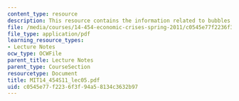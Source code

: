 ```yaml
---
content_type: resource
description: This resource contains the information related to bubbles.
file: /media/courses/14-454-economic-crises-spring-2011/c0545e77f2236f3f94a58134c3632b97_MIT14_454S11_lec05.pdf
file_type: application/pdf
learning_resource_types:
- Lecture Notes
ocw_type: OCWFile
parent_title: Lecture Notes
parent_type: CourseSection
resourcetype: Document
title: MIT14_454S11_lec05.pdf
uid: c0545e77-f223-6f3f-94a5-8134c3632b97
---
```

